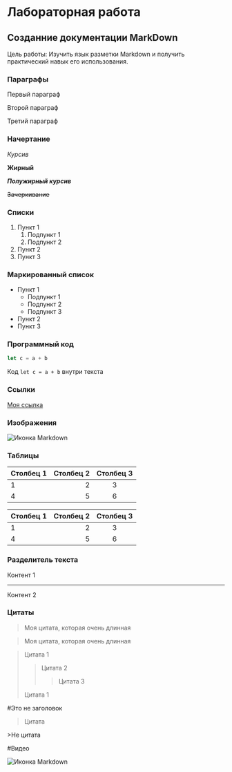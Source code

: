 # Лабораторная работа 
## Созданние документации MarkDown

Цель работы: Изучить язык разметки Markdown и получить практический навык его использования.

### Параграфы
Первый параграф

Второй параграф

Третий параграф

### Начертание
*Курсив*

**Жирный**

***Полужирный курсив***

~~Зачеркивание~~

### Списки
1. Пункт 1
   1. Подпункт 1
   2. Подпункт 2
2. Пункт 2
3. Пункт 3

### Маркированный список 

* Пункт 1
  * Подпункт 1
  * Подпункт 2
  * Подпункт 3
* Пункт 2
* Пункт 3

### Программный код

```javascript
let c = a + b
```

Код `let c = a + b` внутри текста

### Ссылки

[Моя ссылка](https://www.google.com)

### Изображения

![Иконка Markdown](https://upload.wikimedia.org/wikipedia/commons/thumb/4/48/Markdown-mark.svg/208px-Markdown-mark.svg.png "Язык разметки документов")

### Таблицы

| Столбец 1 | Столбец 2 | Столбец 3 |
|:----------|----------:|:---------:|
|1          |2          |3
|4          |5          |6

| Столбец 1 | Столбец 2 | Столбец 3 |
|-|-:|:-:|
|1|2|3
|4|5|6

### Разделитель текста

Контент 1 

---

Контент 2

### Цитаты

>Моя цитата,
>которая очень
>длинная

>Моя цитата,
которая очень
длинная

>Цитата 1
>>Цитата 2
>>>Цитата 3
>
>Цитата 1
>

\#Это не заголовок

>Цитата

\>Не цитата

#Видео

![Иконка Markdown]([https://upload.wikimedia.org/wikipedia/commons/thumb/4/48/Markdown-mark.svg/208px-Markdown-mark.svg.png][https://www.youtube.com/watch?v=8owG83ozHYw])

